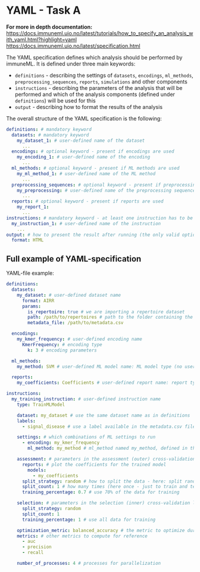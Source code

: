 # YAML - Task A
**For more in depth documentation:**
https://docs.immuneml.uio.no/latest/tutorials/how_to_specify_an_analysis_with_yaml.html?highlight=yaml
https://docs.immuneml.uio.no/latest/specification.html

The YAML specification defines which analysis should be performed by immuneML. It is defined under three main keywords:

- `definitions` - describing the settings of `datasets`, `encodings`, `ml_methods`, `preprocessing_sequences`, `reports`, `simulations` and other components
- `instructions` - describing the parameters of the analysis that will be performed and which of the analysis components (defined under `definitions`) will be used for this
- `output` - describing how to format the results of the analysis

The overall structure of the YAML specification is the following:

```yaml
definitions: # mandatory keyword
  datasets: # mandatory keyword
    my_dataset_1: # user-defined name of the dataset
      ... 
  encodings: # optional keyword - present if encodings are used
    my_encoding_1: # user-defined name of the encoding
      ... 
  ml_methods: # optional keyword - present if ML methods are used
    my_ml_method_1: # user-defined name of the ML method
      ...
  preprocessing_sequences: # optional keyword - present if preprocessing sequences are used
    my_preprocessing: # user-defined name of the preprocessing sequence
      ...
  reports: # optional keyword - present if reports are used
    my_report_1:
      ... 
instructions: # mandatory keyword - at least one instruction has to be specified
  my_instruction_1: # user-defined name of the instruction
    ... 
output: # how to present the result after running (the only valid option now)
  format: HTML
```

## Full example of YAML-specification

YAML-file example:

```yaml
definitions:
  datasets:
    my_dataset: # user-defined dataset name
      format: AIRR
      params:
        is_repertoire: true # we are importing a repertoire dataset
        path: /path/to/repertoires # path to the folder containing the repertoire .tsv files
        metadata_file: /path/to/metadata.csv

  encodings:
    my_kmer_frequency: # user-defined encoding name
      KmerFrequency: # encoding type
        k: 3 # encoding parameters

  ml_methods:
    my_method: SVM # user-defined ML model name: ML model type (no user-specified parameters)

  reports:
    my_coefficients: Coefficients # user-defined report name: report type (no user-specified parameters)

instructions:
  my_training_instruction: # user-defined instruction name
    type: TrainMLModel

    dataset: my_dataset # use the same dataset name as in definitions
    labels:
      - signal_disease # use a label available in the metadata.csv file

    settings: # which combinations of ML settings to run
      - encoding: my_kmer_frequency
        ml_method: my_method # ml_method named my_method, defined in the definiton-section

    assessment: # parameters in the assessment (outer) cross-validation loop
      reports: # plot the coefficients for the trained model
        models:
          - my_coefficients
      split_strategy: random # how to split the data - here: split randomly
      split_count: 1 # how many times (here once - just to train and test)
      training_percentage: 0.7 # use 70% of the data for training

    selection: # parameters in the selection (inner) cross-validation loop
      split_strategy: random
      split_count: 1
      training_percentage: 1 # use all data for training

    optimization_metric: balanced_accuracy # the metric to optimize during nested cross-validation when comparing multiple models
    metrics: # other metrics to compute for reference
      - auc
      - precision
      - recall

    number_of_processes: 4 # processes for parallelization
```
